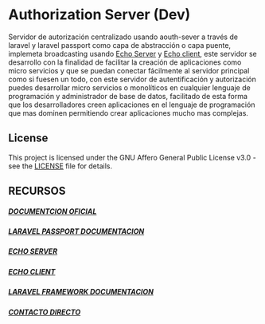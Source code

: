 # Authorization Server (Dev)
Servidor de autorización centralizado usando aouth-sever a través de laravel y laravel passport como capa de abstracción o capa puente, implemeta broadcasting usando [Echo Server](https://gitlab.com/elyerr/echo-server) y [Echo client](https://gitlab.com/elyerr/echo-client-js), este servidor se desarrollo con la finalidad de facilitar la creación de aplicaciones como micro servicios y que se puedan conectar fácilmente al servidor principal como si fuesen un todo, con este servidor de autentificación y autorización puedes desarrollar micro servicios o monolíticos en cualquier lenguaje de programación y administrador de base de datos, facilitado de esta forma que los desarrolladores creen aplicaciones en el lenguaje de programación que mas dominen permitiendo crear aplicaciones mucho mas complejas. 


## License
This project is licensed under the GNU Affero General Public License v3.0 - see the [LICENSE](./LICENSE) file for details.


## RECURSOS
##### [DOCUMENTCION OFICIAL](https://gitlab.com/elyerr/outh2-passport-server/-/wikis/home)
##### [LARAVEL PASSPORT DOCUMENTACION](https://laravel.com/docs/10.x/passport)
##### [ECHO SERVER](https://gitlab.com/elyerr/echo-server)
##### [ECHO CLIENT](https://gitlab.com/elyerr/echo-client-js)
##### [LARAVEL FRAMEWORK DOCUMENTACION](https://laravel.com/docs/10.x)

##### [CONTACTO DIRECTO](https://t.me/elyerr)